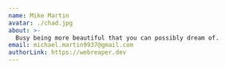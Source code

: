 ```yaml
---
name: Mike Martin
avatar: ./chad.jpg
about: >-
  Busy being more beautiful that you can possibly dream of.
email: michael.martin9937@gmail.com
authorLink: https://webreaper.dev
---
```

